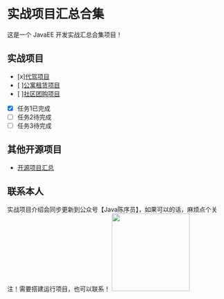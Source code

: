 # 实战项目汇总合集

这是一个 JavaEE 开发实战汇总合集项目！

## 实战项目

- [x][代驾项目]()
- [ ][公寓租赁项目]()
- [ ][社区团购项目]()

- [x] 任务1已完成
- [ ] 任务2待完成
- [ ] 任务3待完成

## 其他开源项目

- [开源项目汇总](https://github.com/chenyl8848/great-open-source-project)

## 联系本人
实战项目介绍会同步更新到公众号【Java陈序员】，如果可以的话，麻烦点个关注！需要搭建运行项目，也可以联系！
<img align="" height="180px" src="https://chen-coding.oss-cn-shenzhen.aliyuncs.com/%E5%85%AC%E4%BC%97%E5%8F%B7.png" />
